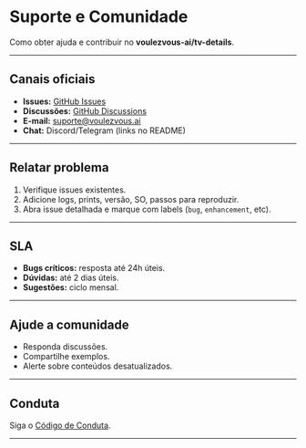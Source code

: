 # Suporte e Comunidade

Como obter ajuda e contribuir no **voulezvous-ai/tv-details**.

---

## Canais oficiais

- **Issues:** [GitHub Issues](https://github.com/voulezvous-ai/tv-details/issues)
- **Discussões:** [GitHub Discussions](https://github.com/voulezvous-ai/tv-details/discussions)
- **E-mail:** suporte@voulezvous.ai
- **Chat:** Discord/Telegram (links no README)

---

## Relatar problema

1. Verifique issues existentes.
2. Adicione logs, prints, versão, SO, passos para reproduzir.
3. Abra issue detalhada e marque com labels (`bug`, `enhancement`, etc).

---

## SLA

- **Bugs críticos:** resposta até 24h úteis.
- **Dúvidas:** até 2 dias úteis.
- **Sugestões:** ciclo mensal.

---

## Ajude a comunidade

- Responda discussões.
- Compartilhe exemplos.
- Alerte sobre conteúdos desatualizados.

---

## Conduta

Siga o [Código de Conduta](CODE_OF_CONDUCT.md).

---